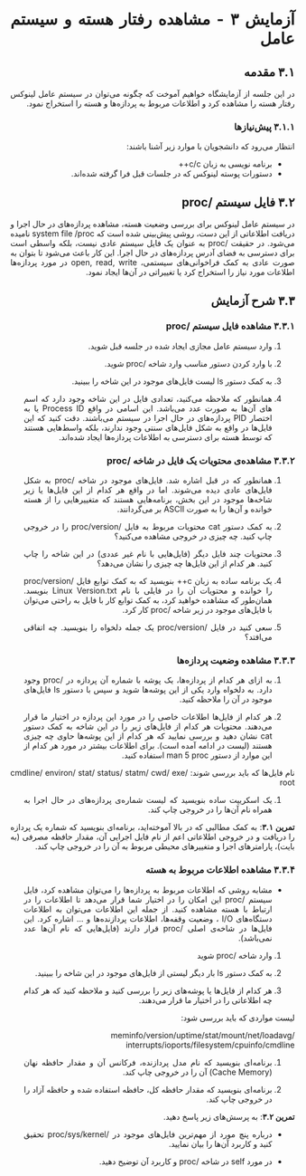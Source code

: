 <div dir="rtl" align='justify'>

# آزمایش ۳ - مشاهده رفتار هسته و سیستم عامل

## ۳.۱ مقدمه

در  این جلسه از آزمایشگاه خواهیم آموخت که چگونه می‌توان
در سیستم عامل لینوکس رفتار هسته را مشاهده کرد و اطلاعات
مربوط به پردازه‌ها و هسته را استخراج نمود.

### ۳.۱.۱ پیش‌نیازها
انتظار می‌رود که دانشجویان با موارد زیر آشنا باشند:

* برنامه نویسی به زبان c/c++
* دستورات پوسته لینوکس که در جلسات قبل فرا گرفته شده‌اند.

## ۳.۲ فایل سیستم /proc
در سیستم عامل لینوکس برای بررسی وضعیت هسته، مشاهده 
پردازه‌های در حال اجرا و دریافت اطلاعاتی از این دست، روشی
پیش‌بینی شده است که system file /proc نامیده می‌شود.
در حقیقت /proc به عنوان یک فایل سیستم عادی نیست، بلکه
واسطی است برای دسترسی به فضای آدرس پردازه‌های در حال اجرا.
این کار باعث می‌شود تا بتوان به صورت عادی به کمک
فراخوانی‌های سیستمی، open, read, write در مورد پردازه‌ها
اطلاعات مورد نیاز را استخراج کرد یا تغییراتی در آن‌ها
ایجاد نمود.

## ۳.۳ شرح آزمایش

### ۳.۳.۱ مشاهده فایل سیستم /proc

1. وارد سیستم عامل مجازی ایجاد شده در جلسه قبل شوید.

1. با وارد کردن دستور مناسب وارد شاخه /proc شوید.

1. به کمک دستور ls لیست فایل‌های موجود در این شاخه را
ببینید.

1. همانطور که ملاحظه می‌کنید، تعدادی فایل در این شاخه وجود
دارد که اسم های آن‌ها به صورت عدد می‌باشد. این اسامی در
واقع Process ID یا به اختصار PID پردازه‌های در حال اجرا
در سیستم می‌باشند. دقت کنید که این فایل‌ها در واقع
به شکل فایل‌های سنتی وجود ندارند، بلکه واسط‌هایی هستند
که توسط هسته برای دسترسی به اطلاعات پردازه‌ها ایجاد شده‌اند.

### ۳.۳.۲ مشاهده‌ی محتویات یک فایل در شاخه /proc

1. همانطور که در قبل اشاره شد. فایل‌های موجود در
شاخه /proc به شکل فایل‌های عادی دیده می‌شوند. اما در واقع
هر کدام از این فایل‌ها یا زیر شاخه‌ها موجود در این بخش،
برنامه‌هایی هستند که متغییر‌هایی را از هسته خوانده و آن‌ها را
به صورت ASCII بر می‌گردانند.

1. به کمک دستور cat محتویات مربوط به فایل /proc/version را
در خروجی چاپ کنید. چه چیزی در خروجی مشاهده می‌کنید؟

1. محتویات چند فایل دیگر (فایل‌هایی با نام غیر عددی) در 
این شاخه را چاپ کنید. هر کدام از این فایل‌ها چه چیزی را
نشان می‌دهد؟

1. یک برنامه ساده به زبان c++ بنویسید که به کمک
توابع <fstream> فایل /proc/version را خوانده و
محتویات آن را در فایلی با نام Linux Version.txt بنویسد.
همان‌طور که مشاهده خواهید کرد، به کمک توابع کار با فایل
به راحتی می‌توان با فایل‌های موجود در زیر شاخه /proc کار
کرد.

1. سعی کنید در فایل /proc/version یک جمله دلخواه را
بنویسید. چه اتفاقی می‌افتد؟

### ۳.۳.۳ مشاهده وضعیت پردازه‌ها

1. به ازای هر کدام از پردازه‌ها، یک پوشه با شماره آن پردازه
در /proc وجود دارد. به دلخواه وارد یکی از این پوشه‌ها شوید
و سپس با دستور ls فایل‌های موجود در آن را ملاحظه کنید.

1. هر کدام از فایل‌ها اطلاعات خاصی را در مورد این پردازه در
اختیار ما قرار می‌دهند. محتویات هر کدام از فایل‌های زیر
را در این شاخه به کمک دستور cat نشان دهید و بررسی نمایید
که هر کدام از این پوشه‌ها حاوی چه چیزی هستند
(لیست در ادامه آمده است). برای اطلاعات
بیشتر در مورد هر کدام از این موارد از دستور man 5 proc 
استفاده کنید.

نام فایل‌ها که باید بررسی شوند:
 cmdline/ environ/ stat/ status/ statm/ cwd/ exe/ root
 
 1. یک اسکریپت ساده بنویسید که لیست شماره‌ی پردازه‌های در
 حال اجرا به همراه نام آن‌ها را در خروجی چاپ کند.
 
**تمرین ۳.۱**: به کمک مطالبی که در بالا آموخته‌اید،
 برنامه‌ای بنویسید که شماره یک پردازه را دریافت و در
 خروجی اطلاعاتی اعم از نام فایل اجرایی آن، مقدار حافظه
 مصرفی (به بایت)، پارامتر‌های اجرا و متغییرهای محیطی مربوط
 به آن را در خروجی  چاپ کند.
 
 ### ۳.۳.۴ مشاهده اطلاعات مربوط به هسته
 
 * مشابه روشی که اطلاعات مربوط به پردازه‌ها را می‌توان
 مشاهده کرد، فایل سیستم /proc این امکان را در اختیار شما
 قرار می‌دهد تا اطلاعات را در ارتباط با هسته مشاهده کنید.
 از جمله این اطلاعات می‌توان به اطلاعات دستگاه‌های I/O ،
 وضعیت وقفه‌ها، اطلاعات پردازنده‌ها و ... اشاره کرد.
 این فایل‌ها در شاخه‌ی اصلی /proc قرار دارند
 (فایل‌هایی که نام آن‌ها عدد نمی‌باشد).
 
 1. وارد شاخه /proc شوید
 
 1. به کمک دستور ls بار دیگر لیستی از فایل‌های موجود در 
 این شاخه را ببینید.
 
 1. هر کدام از فایل‌ها یا پوشه‌های زیر را بررسی کنید و
 ملاحظه کنید که هر کدام چه اطلاعاتی را در اختیار ما قرار
 می‌دهند.
 
 لیست مواردی که باید بررسی شود:
 
 meminfo/version/uptime/stat/mount/net/loadavg/
 interrupts/ioports/filesystem/cpuinfo/cmdline
 
 1. برنامه‌ای بنویسید که نام مدل پردازنده، فرکانس آن و 
 مقدار حافظه نهان (Cache Memory) آن را در خروجی چاپ کند.
 
 1. برنامه‌ای بنویسید که مقدار حافظه کل،
 حافظه استفاده شده و حافظه آزاد را در خروجی چاپ کند.
 
 **تمرین ۳.۲**: به پرسش‌های زیر پاسخ دهید.
 
 * درباره پنچ مورد از مهم‌ترین فایل‌های موجود
 در /proc/sys/kernel تحقیق کنید و کاربرد آن‌ها را بیان
 نمایید.
 
 * در مورد self در شاخه /proc و کاربرد آن توضیح دهید.
 
</div>
